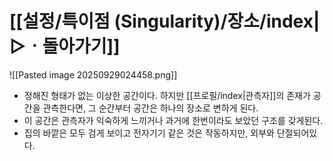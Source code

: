 # [[설정/특이점 (Singularity)/장소/index|▷ㆍ돌아가기]]

![[Pasted image 20250929024458.png]]
- 정해진 형태가 없는 이상한 공간이다. 하지만 [[프로필/index|관측자]]의 존재가 공간을 관측한다면, 그 순간부터 공간은 하나의 장소로 변하게 된다.
- 이 공간은 관측자가 익숙하게 느끼거나 과거에 한번이라도 보았던 구조를 갖게된다.
- 집의 바깥은 모두 검게 보이고 전자기기 같은 것은 작동하지만, 외부와 단절되어있다.